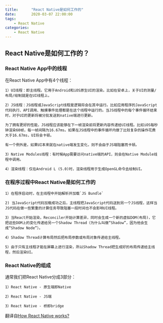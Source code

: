 ```yaml
---
title:      "React Native是如何工作的" 
date:       2020-03-07 22:00:00
tags:
    - React Native
categories:
    - React Native
---
```


## React Native是如何工作的？

### React Native App中的线程

在React Native App中有4个线程：

    1）UI线程：即主线程。它用于Android和iOS原生UI的渲染。比如在安卓上，关于UI的测量/布局/绘制就是在UI线程上。

    2）JS线程：JS线程或JavaScript线程是逻辑将会在其中运行。比如应用程序的JavaScript代码执行、API调用、触摸事件处理都是在这个线程中运行的。当JS线程中的每个事件循环结束时，对于UI的更新将被分批发送到native端进行更新。

    为了拥有更好的性能，JS线程应该能够在下一帧渲染前将更新内容传递给UI线程。比如iOS每秒钟渲染60帧，每一帧间隔为16.67ms。如果在JS线程中的事件循环内做了比较复杂的操作花费大于16.67ms，UI将会卡顿。

    有一个例外是，如果UI本来就在native端发生变化，则不会由于JS端阻塞而卡顿。

    3）Native Modules线程：有时候App需要访问native端的API，则会在Native Module线程中调用。

    4）渲染线程：仅在Android L (5.0)时，渲染线程用于生成OpenGL命令去绘制UI。

### 在程序过程中React Native是如何工作的

    1）在程序启动时，在主线程中开始解析并加载`JS Bundle`

    2) 当JavaScript代码加载成功之后，主线程把JavaScript代码送到另一个JS线程，这样当JS代码在做一些繁重的计算任务导致阻塞一段时间也不会影响UI线程。

    3）当React开始渲染，Reconciler开始计算差异，同时会生成一个新的虚拟DOM(布局)，它把这些DOM上的变化传递给另一个Shadow Thread（为什么叫做“Shadow”，因为他会生成“Shadow Node”）。

    4）Shadow Thread计算布局然后把布局参数或布局对象传递给主线程。

    5）由于只有主线程才能在屏幕上进行渲染，所以Shadow Thread把生成好的布局传递给主线程，然后渲染UI。

### React Native的组成

通常我们把React Native分成3部分：

    1）React Native - 原生端即Native

    2）React Native - JS端

    3）React Native - 桥即bridge

翻译自[How React Native works?](https://www.geeksforgeeks.org/react-native-works/)
